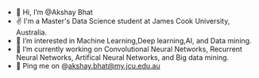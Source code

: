 - 👋 Hi, I’m @Akshay Bhat
- ✌️ I'm a Master's Data Science student at James Cook University, Australia.
- 👀 I’m interested in Machine Learning,Deep learning,AI, and Data mining.
- 🌱 I’m currently working on Convolutional Neural Networks, Recurrent Neural Networks, Artifical Neural Networks, and Big data mining.
- 👤 Ping me on @akshay.bhat@my.jcu.edu.au


<!---
Akshaybhat5/Akshaybhat5 is a ✨ special ✨ repository because its `README.md` (this file) appears on your GitHub profile.
You can click the Preview link to take a look at your changes.
--->


